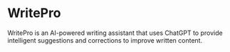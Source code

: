 # WritePro
WritePro is an AI-powered writing assistant that uses ChatGPT to provide intelligent suggestions and corrections to improve written content.
